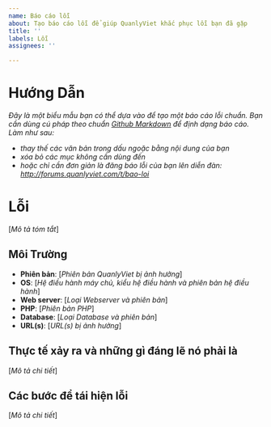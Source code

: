 ```yaml
---
name: Báo cáo lỗi
about: Tạo báo cáo lỗi để giúp QuanlyViet khắc phục lỗi bạn đã gặp
title: ''
labels: Lỗi
assignees: ''

---
```


# Hướng Dẫn
*Đây là một biểu mẫu bạn có thể dựa vào để tạo một báo cáo lỗi chuẩn. Bạn cần dùng cú pháp theo chuẩn [Github Markdown](https://help.github.com/articles/getting-started-with-writing-and-formatting-on-github/) để định dạng báo cáo.*
*Làm như sau:*
- *thay thế các văn bản trong dấu ngoặc bằng nội dung của bạn*
- *xóa bỏ các mục không cần dùng đến*
- *hoặc chỉ cần đơn giản là đăng báo lỗi của bạn lên diễn đàn: http://forums.quanlyviet.com/t/bao-loi*


# Lỗi
[*Mô tả tóm tắt*]

## Môi Trường
- **Phiên bản**: [*Phiên bản QuanlyViet bị ảnh hưởng*]
- **OS**: [*Hệ điều hành máy chủ, kiểu hệ điều hành và phiên bản hệ điều hành*]
- **Web server**: [*Loại Webserver và phiên bản*]
- **PHP**: [*Phiên bản PHP*]
- **Database**: [*Loại Database và phiên bản*]
- **URL(s)**: [*URL(s) bị ảnh hưởng*]

## Thực tế xảy ra và những gì đáng lẽ nó phải là
[*Mô tả chi tiết*]

## Các bước để tái hiện lỗi
[*Mô tả chi tiết*]
